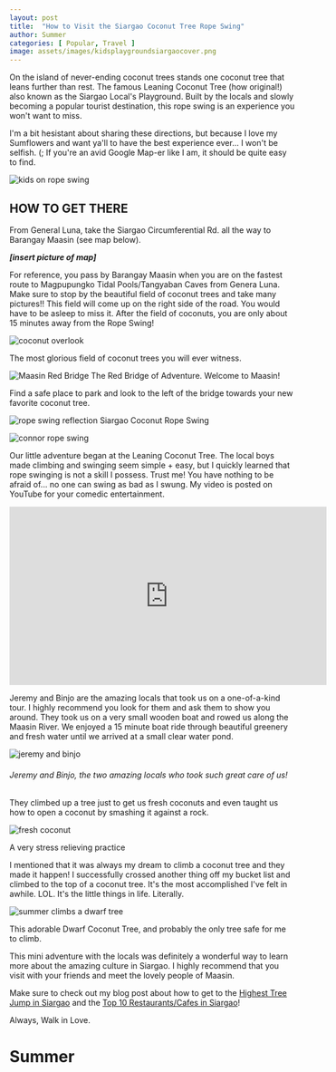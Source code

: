 ```yaml
---
layout: post
title:  "How to Visit the Siargao Coconut Tree Rope Swing"
author: Summer
categories: [ Popular, Travel ]
image: assets/images/kidsplaygroundsiargaocover.png
---
```

On the island of never-ending coconut trees stands one coconut tree that leans further than rest. The famous Leaning Coconut Tree (how original!) also known as the Siargao Local's Playground. Built by the locals and slowly becoming a popular tourist destination, this rope swing is an experience you won't want to miss.

I'm a bit hesistant about sharing these directions, but because I love my Sumflowers and want ya'll to have the best experience ever... I won't be selfish. (; If you're an avid Google Map-er like I am, it should be quite easy to find.

![kids on rope swing](/assets/images/kidsplaygroundsiargao.png)

## HOW TO GET THERE

From General Luna, take the Siargao Circumferential Rd. all the way to Barangay Maasin (see map below).

***[insert picture of map]***

For reference, you pass by Barangay Maasin when you are on the fastest route to Magpupungko Tidal Pools/Tangyaban Caves from Genera Luna. Make sure to stop by the beautiful field of coconut trees and take many pictures!! This field will come up on the right side of the road. You would have to be asleep to miss it. After the field of coconuts, you are only about 15 minutes away from the Rope Swing!

![coconut overlook](/assets/images/coconutoverlook.png)

The most glorious field of coconut trees you will ever witness.

![Maasin Red Bridge](/assets/images/maasinbridge.png)
The Red Bridge of Adventure. Welcome to Maasin!

Find a safe place to park and look to the left of the bridge towards your new favorite coconut tree.

![rope swing reflection](/assets/images/ropeswing.png)
Siargao Coconut Rope Swing

![connor rope swing](/assets/images/connorropeswing.png)

Our little adventure began at the Leaning Coconut Tree. The local boys made climbing and swinging seem simple + easy, but I quickly learned that rope swinging is not a skill I possess. Trust me! You have nothing to be afraid of... no one can swing as bad as I swung. My video is posted on YouTube for your comedic entertainment.

<iframe width="560" height="315" src="https://www.youtube.com/embed/FzgT08PkOfI" title="YouTube video player" frameborder="0" allow="accelerometer; autoplay; clipboard-write; encrypted-media; gyroscope; picture-in-picture" allowfullscreen></iframe>

Jeremy and Binjo are the amazing locals that took us on a one-of-a-kind tour. I highly recommend you look for them and ask them to show you around. They took us on a very small wooden boat and rowed us along the Maasin River. We enjoyed a 15 minute boat ride through beautiful greenery and fresh water until we arrived at a small clear water pond.

![jeremy and binjo](/assets/images/jeremybinjosiargao.png)
###### Jeremy and Binjo, the two amazing locals who took such great care of us!

They climbed up a tree just to get us fresh coconuts and even taught us how to open a coconut by smashing it against a rock.

![fresh coconut](/assets/images/freshcoconut.png)

A very stress relieving practice 

I mentioned that it was always my dream to climb a coconut tree and they made it happen! I successfully crossed another thing off my bucket list and climbed to the top of a coconut tree. It's the most accomplished I've felt in awhile. LOL. It's the little things in life. Literally.

![summer climbs a dwarf tree](/assets/images/summertreeclimb.png)

   This adorable Dwarf Coconut Tree, and probably the only tree safe for me to climb.

This mini adventure with the locals was definitely a wonderful way to learn more about the amazing culture in Siargao. I highly recommend that you visit with your friends and meet the lovely people of Maasin.

Make sure to check out my blog post about how to get to the [Highest Tree Jump in Siargao](https://www.summerislive.com/blog/how-to-get-to-the-highest-tree-jump-in-siargao) and the [Top 10 Restaurants/Cafes in Siargao](https://www.summerislive.com/blog/summer-is-live-food-guide-siargao)!

Always, Walk in Love.

# Summer
